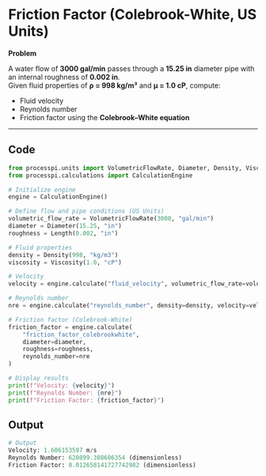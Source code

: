 # Friction Factor (Colebrook-White, US Units)

**Problem**

A water flow of **3000 gal/min** passes through a **15.25 in** diameter pipe with an internal roughness of **0.002 in**.  
Given fluid properties of **ρ = 998 kg/m³** and **μ = 1.0 cP**, compute:

- Fluid velocity  
- Reynolds number  
- Friction factor using the **Colebrook–White equation**

---

## Code

```python
from processpi.units import VolumetricFlowRate, Diameter, Density, Viscosity, Length
from processpi.calculations import CalculationEngine

# Initialize engine
engine = CalculationEngine()

# Define flow and pipe conditions (US Units)
volumetric_flow_rate = VolumetricFlowRate(3000, "gal/min")
diameter = Diameter(15.25, "in")
roughness = Length(0.002, "in")

# Fluid properties
density = Density(998, "kg/m3")
viscosity = Viscosity(1.0, "cP")

# Velocity
velocity = engine.calculate("fluid_velocity", volumetric_flow_rate=volumetric_flow_rate, diameter=diameter)

# Reynolds number
nre = engine.calculate("reynolds_number", density=density, velocity=velocity, diameter=diameter, viscosity=viscosity)

# Friction factor (Colebrook-White)
friction_factor = engine.calculate(
    "friction_factor_colebrookwhite",
    diameter=diameter,
    roughness=roughness,
    reynolds_number=nre
)

# Display results
print(f"Velocity: {velocity}")
print(f"Reynolds Number: {nre}")
print(f"Friction Factor: {friction_factor}")
```
## Output
```py
# Output
Velocity: 1.606153597 m/s
Reynolds Number: 620899.308606354 (dimensionless)
Friction Factor: 0.012658141727742982 (dimensionless)
```